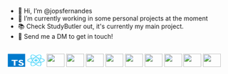 - 👋 Hi, I’m @jopsfernandes
- 🌱 I’m currently working in some personal projects at the moment
- 📚 Check StudyButler out, it's currently my main project.
- 📩 Send me a DM to get in touch!



<div style="display: inline_block" xmlns="http://www.w3.org/1999/xhtml"><br>
 
 

  <img align="center" height="30" width="40" src="https://raw.githubusercontent.com/devicons/devicon/master/icons/typescript/typescript-plain.svg">
  <img align="center" height="30" width="40" src="https://raw.githubusercontent.com/devicons/devicon/master/icons/react/react-original.svg">

  <img align="center" height="30" width="40" src="https://cdn.jsdelivr.net/gh/devicons/devicon/icons/python/python-original.svg" />
  <img align="center" height="30" width="40" src="https://cdn.jsdelivr.net/gh/devicons/devicon/icons/nodejs/nodejs-original.svg" />
  <img align="center" height="30" width="40" src="https://cdn.jsdelivr.net/gh/devicons/devicon/icons/java/java-original.svg" />
  <img align="center" height="30" width="40" src="https://cdn.jsdelivr.net/gh/devicons/devicon/icons/git/git-original.svg" />
  <img align="center" height="30" width="40" src="https://cdn.jsdelivr.net/gh/devicons/devicon/icons/electron/electron-original.svg" />
  <img align="center" height="30" width="40" src="https://cdn.jsdelivr.net/gh/devicons/devicon@latest/icons/prisma/prisma-original.svg" />
  <img align="center" height="30" width="40" src="https://cdn.jsdelivr.net/gh/devicons/devicon@latest/icons/postgresql/postgresql-original.svg" />
  <img align="center" height="30" width="40" src="https://cdn.jsdelivr.net/gh/devicons/devicon@latest/icons/docker/docker-plain.svg" />
  <img align="center" height="30" width="40" src="https://cdn.jsdelivr.net/gh/devicons/devicon@latest/icons/jest/jest-plain.svg" />
  
          
  
        
</div>
